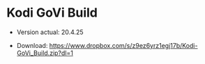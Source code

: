 # Kodi GoVi Build
-  Version actual: 20.4.25

-  Download: https://www.dropbox.com/s/z9ez6yrz1egj17b/Kodi-GoVi_Build.zip?dl=1